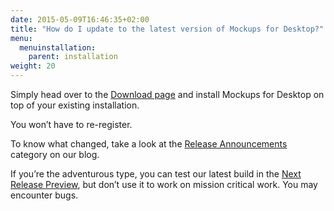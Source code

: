 ```yaml
---
date: 2015-05-09T16:46:35+02:00
title: "How do I update to the latest version of Mockups for Desktop?"
menu:
  menuinstallation:
    parent: installation
weight: 20
---
```

Simply head over to the [Download page](https://balsamiq.com/download) and install Mockups for Desktop on top of your existing installation.

You won’t have to re-register.

To know what changed, take a look at the [Release Announcements](http://blogs.balsamiq.com/product/category/release-announcements/) category on our blog.

If you’re the adventurous type, you can test our latest build in the [Next Release Preview](https://balsamiq.com/products/mockups/next), but don’t use it to work on mission critical work. You may encounter bugs.
